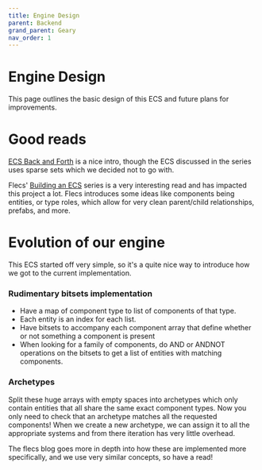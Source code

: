 ```yaml
---
title: Engine Design
parent: Backend
grand_parent: Geary
nav_order: 1
---
```


# Engine Design

This page outlines the basic design of this ECS and future plans for improvements.

# Good reads

[ECS Back and Forth](https://skypjack.github.io/2019-02-14-ecs-baf-part-1/) is a nice intro, though the ECS discussed in the series uses sparse sets which we decided not to go with.

Flecs' [Building an ECS](https://ajmmertens.medium.com/building-an-ecs-1-types-hierarchies-and-prefabs-9f07666a1e9d) series is a very interesting read and has impacted this project a lot. Flecs introduces some ideas like components being entities, or type roles, which allow for very clean parent/child relationships, prefabs, and more.

# Evolution of our engine

This ECS started off very simple, so it's a quite nice way to introduce how we got to the current implementation.

### Rudimentary bitsets implementation
- Have a map of component type to list of components of that type.
- Each entity is an index for each list.
- Have bitsets to accompany each component array that define whether or not something a component is present
- When looking for a family of components, do AND or ANDNOT operations on the bitsets to get a list of entities with matching components.

### Archetypes
Split these huge arrays with empty spaces into archetypes which only contain entities that all share the same exact component types. Now you only need to check that an archetype matches all the requested components! When we create a new archetype, we can assign it to all the appropriate systems and from there iteration has very little overhead.

The flecs blog goes more in depth into how these are implemented more specifically, and we use very similar concepts, so have a read!


